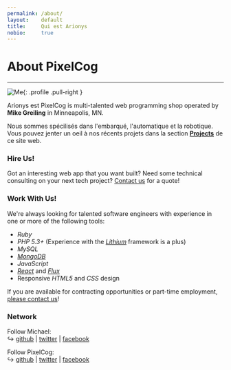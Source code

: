 ```yaml
---
permalink: /about/
layout:    default
title:     Qui est Arionys
nobio:     true
---
```


# About PixelCog
----------------

![Me](http://www.gravatar.com/avatar/33f90637d77f8d4da67faafd3af6597e?s=200){: .profile .pull-right }

Arionys est PixelCog is multi-talented web programming shop operated by **Mike Greiling** in Minneapolis, MN.

Nous sommes spécilisés dans l'embarqué, l'automatique et la robotique.  Vous pouvez jenter un oeil à nos récents projets dans la section **[Projects](/projects/)** de ce site web.

### Hire Us!

Got an interesting web app that you want built? Need some technical consulting on your next tech project?  [Contact us](/contact/) for a quote!

### Work With Us!

We're always looking for talented software engineers with experience in one or more of the following tools:

* _Ruby_
* _PHP 5.3+_ (Experience with the _[Lithium](http://lithify.me/)_ framework is a plus)
* _MySQL_
* _[MongoDB](http://www.mongodb.org/)_
* _JavaScript_
* _[React](http://facebook.github.io/react/)_ and _[Flux](http://facebook.github.io/flux/)_
* Responsive _HTML5_ and _CSS_ design

If you are available for contracting opportunities or part-time employment, [please contact us](/contact/)!

### Network

Follow Michael:  
↪ [github](http://github.com/mikegreiling) | [twitter](http://twitter.com/mikegreiling) | [facebook](http://facebook.com/mike.greiling)  

Follow PixelCog:  
↪ [github](http://github.com/pixelcog) | [twitter](http://twitter.com/pixelcog) | [facebook](http://facebook.com/pixelcog)
